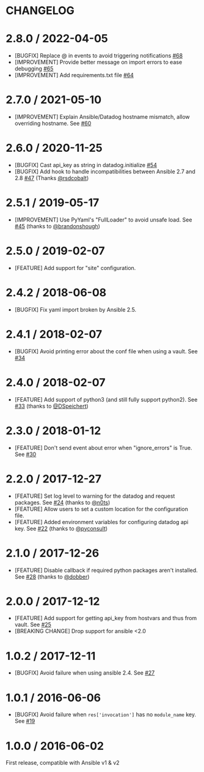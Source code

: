 CHANGELOG
=========

# 2.8.0 / 2022-04-05

* [BUGFIX] Replace @ in events to avoid triggering notifications [#68][]
* [IMPROVEMENT] Provide better message on import errors to ease debugging [#65][]
* [IMPROVEMENT] Add requirements.txt file [#64][]

# 2.7.0 / 2021-05-10

* [IMPROVEMENT] Explain Ansible/Datadog hostname mismatch, allow overriding hostname. See [#60][]

# 2.6.0 / 2020-11-25
* [BUGFIX] Cast api_key as string in datadog.initialize [#54][]
* [BUGFIX] Add hook to handle incompatibilities between Ansible 2.7 and 2.8 [#47][] (Thanks [@rsdcobalt][])

# 2.5.1 / 2019-05-17
* [IMPROVEMENT] Use PyYaml's "FullLoader" to avoid unsafe load. See [#45][] (thanks to [@brandonshough][])

# 2.5.0 / 2019-02-07
* [FEATURE] Add support for "site" configuration.

# 2.4.2 / 2018-06-08
- [BUGFIX] Fix yaml import broken by Ansible 2.5.

# 2.4.1 / 2018-02-07
- [BUGFIX] Avoid printing error about the conf file when using a vault. See [#34][]

# 2.4.0 / 2018-02-07
- [FEATURE] Add support of python3 (and still fully support python2). See [#33][] (thanks to [@DSpeichert][])

# 2.3.0 / 2018-01-12
- [FEATURE] Don't send event about error when "ignore_errors" is True. See [#30][]

# 2.2.0 / 2017-12-27
- [FEATURE] Set log level to warning for the datadog and request packages. See [#24][] (thanks to [@n0ts][])
- [FEATURE] Allow users to set a custom location for the configuration file.
- [FEATURE] Added environment variables for configuring datadog api key. See [#22][] (thanks to [@pyconsult][])

# 2.1.0 / 2017-12-26
- [FEATURE] Disable callback if required python packages aren't installed. See [#28][] (thanks to [@dobber][])

# 2.0.0 / 2017-12-12
- [FEATURE] Add support for getting api_key from hostvars and thus from vault. See [#25][]
- [BREAKING CHANGE] Drop support for ansible <2.0

# 1.0.2 / 2017-12-11
* [BUGFIX] Avoid failure when using ansible 2.4. See [#27][]

# 1.0.1 / 2016-06-06
* [BUGFIX] Avoid failure when `res['invocation']` has no `module_name` key. See [#19][]

# 1.0.0 / 2016-06-02
First release, compatible with Ansible v1 & v2

<!--- The following link definition list is generated by PimpMyChangelog --->
[#19]: https://github.com/DataDog/ansible-datadog-callback/issues/19
[#22]: https://github.com/DataDog/ansible-datadog-callback/issues/22
[#24]: https://github.com/DataDog/ansible-datadog-callback/issues/24
[#25]: https://github.com/DataDog/ansible-datadog-callback/issues/25
[#27]: https://github.com/DataDog/ansible-datadog-callback/issues/27
[#28]: https://github.com/DataDog/ansible-datadog-callback/issues/28
[#30]: https://github.com/DataDog/ansible-datadog-callback/issues/30
[#33]: https://github.com/DataDog/ansible-datadog-callback/issues/33
[#34]: https://github.com/DataDog/ansible-datadog-callback/issues/34
[#45]: https://github.com/DataDog/ansible-datadog-callback/issues/45
[#47]: https://github.com/DataDog/ansible-datadog-callback/issues/47
[#54]: https://github.com/DataDog/ansible-datadog-callback/issues/54
[#60]: https://github.com/DataDog/ansible-datadog-callback/issues/60
[#64]: https://github.com/DataDog/ansible-datadog-callback/issues/64
[#65]: https://github.com/DataDog/ansible-datadog-callback/issues/65
[#68]: https://github.com/DataDog/ansible-datadog-callback/issues/68
[@DSpeichert]: https://github.com/DSpeichert
[@brandonshough]: https://github.com/brandonshough
[@dobber]: https://github.com/dobber
[@n0ts]: https://github.com/n0ts
[@pyconsult]: https://github.com/pyconsult
[@rsdcobalt]: https://github.com/rsdcobalt